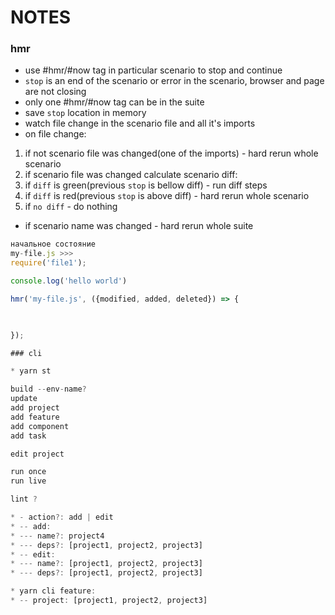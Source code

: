 # NOTES

### hmr

* use #hmr/#now tag in particular scenario to stop and continue
* `stop` is an end of the scenario or error in the scenario, browser and page are not closing
* only one #hmr/#now tag can be in the suite
* save `stop` location in memory
* watch file change in the scenario file and all it's imports
* on file change:
1. if not scenario file was changed(one of the imports) - hard rerun whole scenario
2. if scenario file was changed calculate scenario diff:
3. if `diff` is green(previous `stop` is bellow diff) - run diff steps
4. if `diff` is red(previous `stop` is above diff) - hard rerun whole scenario
5. if `no diff` - do nothing 
* if scenario name was changed - hard rerun whole suite


```typescript
начальное состояние
my-file.js >>>
require('file1');

console.log('hello world')

hmr('my-file.js', ({modified, added, deleted}) => {
   


});

### cli

* yarn st

build --env-name?
update
add project
add feature
add component
add task

edit project

run once
run live

lint ?

* - action?: add | edit
* -- add:
* --- name?: project4
* --- deps?: [project1, project2, project3]
* -- edit:
* --- name?: [project1, project2, project3]
* --- deps?: [project1, project2, project3]

* yarn cli feature:
* -- project: [project1, project2, project3]